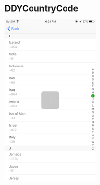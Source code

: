 # DDYCountryCode


![DDYCountryCode.png](https://github.com/starainDou/DDYDemoImage/blob/master/DDYCountryCode.png)
